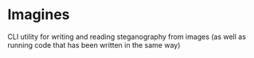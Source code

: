 # Imagines

CLI utility for writing and reading steganography from images (as well as running code that has been written in the same
way)